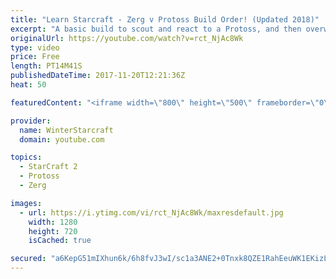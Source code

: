 ```yaml
---
title: "Learn Starcraft - Zerg v Protoss Build Order! (Updated 2018)"
excerpt: "A basic build to scout and react to a Protoss, and then overwhelm them with the swarm! Meant for lower level players looking for direction, not higher level looking for the dankest meta. -- Watch live at https://www.twitch.tv/wintergaming"
originalUrl: https://youtube.com/watch?v=rct_NjAc8Wk
type: video
price: Free
length: PT14M41S
publishedDateTime: 2017-11-20T12:21:36Z
heat: 50

featuredContent: "<iframe width=\"800\" height=\"500\" frameborder=\"0\" src=\"https://www.youtube.com/embed/rct_NjAc8Wk\" allow=\"accelerometer; autoplay; encrypted-media; gyroscope; picture-in-picture\" allowfullscreen></iframe>"

provider:
  name: WinterStarcraft
  domain: youtube.com

topics:
  - StarCraft 2
  - Protoss
  - Zerg

images:
  - url: https://i.ytimg.com/vi/rct_NjAc8Wk/maxresdefault.jpg
    width: 1280
    height: 720
    isCached: true

secured: "a6KepG51mIXhun6k/6h8fvJ3wI/sc1a3ANE2+0Tnxk8QZE1RahEeuWK1EKizLXN/e0RjHgd+kFFFVPJWtOrd7LnM4CyNM15T0dfntoip5hKc2TCAar1WmtBO7iWyvI9LkP2TfZTEK1Mz8gpMx+evUfDs7ks9A2TVIU57GPr5JvOc6iMUCdWf7naB6jGRjCekf0exEgW4MdC+TSBVmeDFT1WHRv9Z0htYdg5JK7TtXplQLRZaxEvaNl+tWDTUE2i8rRkmjPu1K/IL8e1kSqwRC6fSss6k/FGSlF+KDUf4Gj32CXo/M9P0Nlb/dHU7jVIq0wNxQxw9i1Hg91hAVWpejCgV0MjFr6gJXJiZYd+ACtSEq4w8wAKSozGbrrRR43BuyrzVaMT+f8pwvppZwcf+VdqKENzBwsN0bGyI+B2PnR0=;AK/Ja9E6yQIfvYFaDr1VZQ=="
---
```


